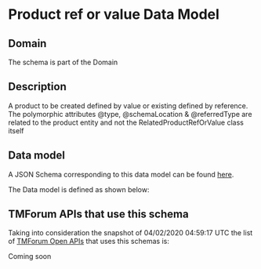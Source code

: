# Product ref or value Data Model

## Domain

The  schema is part of the  Domain

## Description

A product to be created defined by value or existing defined by reference. The polymorphic attributes @type, @schemaLocation &amp; @referredType are related to the product entity and not the RelatedProductRefOrValue class itself

## Data model

A JSON Schema corresponding to this data model can be found
[here](https://github.com/tmforum-rand/schemas/blob/candidates/Product/ProductRefOrValue.schema.json).

The Data model is defined as shown below:





## TMForum APIs that use this schema

Taking into consideration the snapshot of 04/02/2020 04:59:17 UTC the list of [TMForum Open APIs](https://www.tmforum.org/open-apis/) that uses this schemas is:

Coming soon